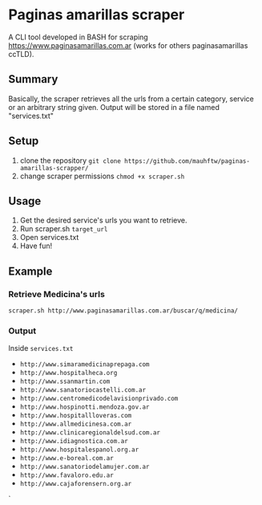 # Paginas amarillas scraper

A CLI tool developed in BASH for scraping https://www.paginasamarillas.com.ar (works for others paginasamarillas ccTLD).

## Summary

Basically, the scraper retrieves all the urls from a certain category, service or an arbitrary string given. Output will be stored in a file named "services.txt"

## Setup

1. clone the repository `git clone https://github.com/mauhftw/paginas-amarillas-scrapper/`
2. change scraper permissions `chmod +x scraper.sh`

## Usage

1. Get the desired service's urls  you want to retrieve.
2. Run scraper.sh `target_url`
3. Open services.txt
4. Have fun!

## Example

### Retrieve Medicina's urls

`scraper.sh http://www.paginasamarillas.com.ar/buscar/q/medicina/`

### Output

Inside `services.txt`

- `http://www.simaramedicinaprepaga.com`
- `http://www.hospitalheca.org`
- `http://www.ssanmartin.com`
- `http://www.sanatoriocastelli.com.ar`
- `http://www.centromedicodelavisionprivado.com`
- `http://www.hospinotti.mendoza.gov.ar`
- `http://www.hospitallloveras.com`
- `http://www.allmedicinesa.com.ar`
- `http://www.clinicaregionaldelsud.com.ar`
- `http://www.idiagnostica.com.ar`
- `http://www.hospitalespanol.org.ar`
- `http://www.e-boreal.com.ar`
- `http://www.sanatoriodelamujer.com.ar`
- `http://www.favaloro.edu.ar`
- `http://www.cajaforensern.org.ar`

`

